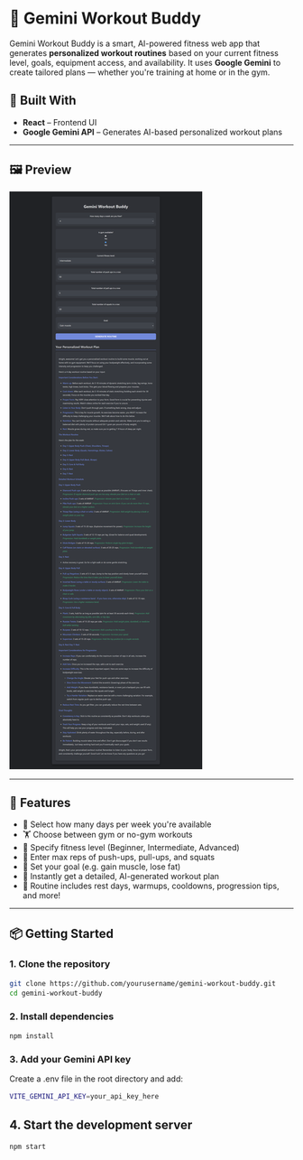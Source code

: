 # 💪 Gemini Workout Buddy

Gemini Workout Buddy is a smart, AI-powered fitness web app that generates **personalized workout routines** based on your current fitness level, goals, equipment access, and availability. It uses **Google Gemini** to create tailored plans — whether you're training at home or in the gym.

## 🧠 Built With

- **React** – Frontend UI
- **Google Gemini API** – Generates AI-based personalized workout plans

---

## 🖼️ Preview

![Gemini Workout Buddy Preview](./preview.png)

---

## 🚀 Features

- 🔢 Select how many days per week you're available
- 🏋️ Choose between gym or no-gym workouts
- 🧍 Specify fitness level (Beginner, Intermediate, Advanced)
- 🔢 Enter max reps of push-ups, pull-ups, and squats
- 🎯 Set your goal (e.g. gain muscle, lose fat)
- 🤖 Instantly get a detailed, AI-generated workout plan
- 📝 Routine includes rest days, warmups, cooldowns, progression tips, and more!

---

## 📦 Getting Started

### 1. Clone the repository

```bash
git clone https://github.com/yourusername/gemini-workout-buddy.git
cd gemini-workout-buddy
```

### 2. Install dependencies

```bash
npm install
```

### 3. Add your Gemini API key

Create a .env file in the root directory and add:

```bash
VITE_GEMINI_API_KEY=your_api_key_here
```

## 4. Start the development server

```bash
npm start
```
